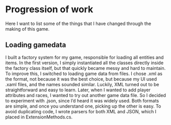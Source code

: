 # Progression of work

Here I want to list some of the things that I have changed through the making of this game.

## Loading gamedata

I built a factory system for my game, responsible for loading all entities and items.
In the first version, I simply instantiated all the classes directly inside the factory class itself, but that quickly became messy and hard to maintain.
To improve this, I switched to loading game data from files.
I chose .xml as the format, not because it was the best choice, but because my UI used .xaml files, and the names sounded similar.
Luckily, XML turned out to be straightforward and easy to learn.
Later, when I wanted to add player attributes and races, I wanted to try out another game data file.
So I decided to experiment with .json, since I’d heard it was widely used.
Both formats are simple, and once you understand one, picking up the other is easy.
To avoid duplicating code, I wrote parsers for both XML and JSON, which I placed in ExtensionMethods.cs.

